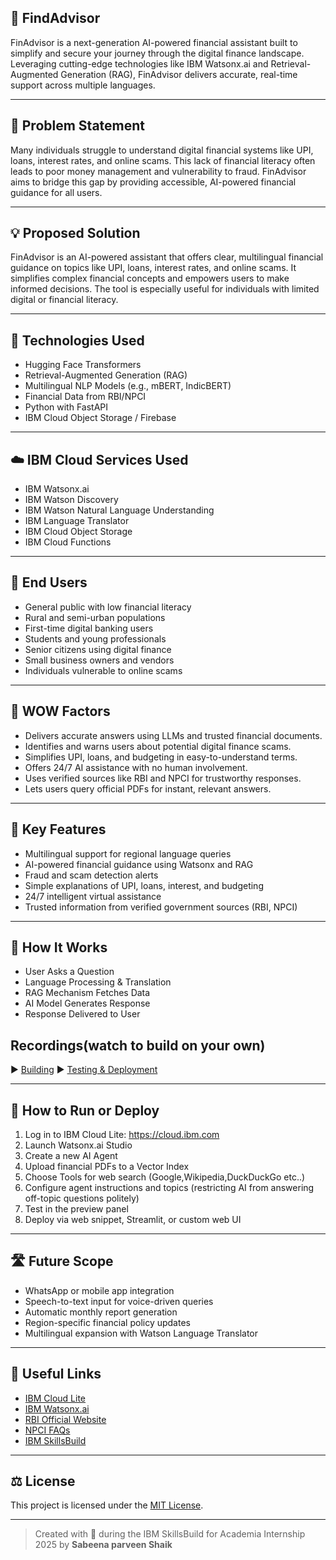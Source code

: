 ## 💬 FindAdvisor

FinAdvisor is a next-generation AI-powered financial assistant built to simplify and secure your journey through the digital finance landscape. Leveraging cutting-edge technologies like IBM Watsonx.ai and Retrieval-Augmented Generation (RAG), FinAdvisor delivers accurate, real-time support across multiple languages.

---

## 🧩 Problem Statement

Many individuals struggle to understand digital financial systems like UPI, loans, interest rates, and online scams. This lack of financial literacy often leads to poor money management and vulnerability to fraud. FinAdvisor aims to bridge this gap by providing accessible, AI-powered financial guidance for all users.

---

## 💡 Proposed Solution

FinAdvisor is an AI-powered assistant that offers clear, multilingual financial guidance on topics like UPI, loans, interest rates, and online scams. It simplifies complex financial concepts and empowers users to make informed decisions. The tool is especially useful for individuals with limited digital or financial literacy.

---

## 🧠 Technologies Used

* Hugging Face Transformers
* Retrieval-Augmented Generation (RAG)
* Multilingual NLP Models (e.g., mBERT, IndicBERT)
* Financial Data from RBI/NPCI
* Python with FastAPI
* IBM Cloud Object Storage / Firebase

---

## ☁️ IBM Cloud Services Used

* IBM Watsonx.ai
* IBM Watson Discovery
* IBM Watson Natural Language Understanding
* IBM Language Translator
* IBM Cloud Object Storage
* IBM Cloud Functions
---

## 👥 End Users

* General public with low financial literacy
* Rural and semi-urban populations
* First-time digital banking users
* Students and young professionals
* Senior citizens using digital finance
* Small business owners and vendors
* Individuals vulnerable to online scams

---

## 🌟 WOW Factors

* Delivers accurate answers using LLMs and trusted financial documents.
* Identifies and warns users about potential digital finance scams.
* Simplifies UPI, loans, and budgeting in easy-to-understand terms.
* Offers 24/7 AI assistance with no human involvement.
* Uses verified sources like RBI and NPCI for trustworthy responses.
* Lets users query official PDFs for instant, relevant answers.

---

## 🧪 Key Features

 * Multilingual support for regional language queries
 * AI-powered financial guidance using Watsonx and RAG
 * Fraud and scam detection alerts
 * Simple explanations of UPI, loans, interest, and budgeting
 * 24/7 intelligent virtual assistance
 * Trusted information from verified government sources (RBI, NPCI)

---

## 🚀 How It Works

* User Asks a Question
* Language Processing & Translation
* RAG Mechanism Fetches Data
* AI Model Generates Response
* Response Delivered to User

## Recordings(watch to build on your own)
▶️ [Building](https://youtu.be/oanWlnqpiP4)
▶️ [Testing & Deployment](https://youtu.be/SfwFLWpIVdk)

---

## 📌 How to Run or Deploy

1. Log in to IBM Cloud Lite: https://cloud.ibm.com
2. Launch Watsonx.ai Studio
3. Create a new AI Agent
4. Upload financial PDFs to a Vector Index
5. Choose Tools for web search (Google,Wikipedia,DuckDuckGo etc..)
6. Configure agent instructions and topics (restricting AI from answering off-topic questions politely)
7. Test in the preview panel
8. Deploy via web snippet, Streamlit, or custom web UI

---

## 🛣️ Future Scope

- WhatsApp or mobile app integration  
- Speech-to-text input for voice-driven queries  
- Automatic monthly report generation  
- Region-specific financial policy updates  
- Multilingual expansion with Watson Language Translator

---

## 🔗 Useful Links

- [IBM Cloud Lite](https://cloud.ibm.com/registration)
- [IBM Watsonx.ai](https://www.ibm.com/products/watsonx-ai)
- [RBI Official Website](https://www.rbi.org.in)
- [NPCI FAQs](https://www.npci.org.in/what-we-do/upi/faqs)
- [IBM SkillsBuild](https://skillsbuild.org)

---

## ⚖️ License

This project is licensed under the [MIT License](LICENSE).

---

> Created with 💙 during the IBM SkillsBuild for Academia Internship 2025 by **Sabeena parveen Shaik**

